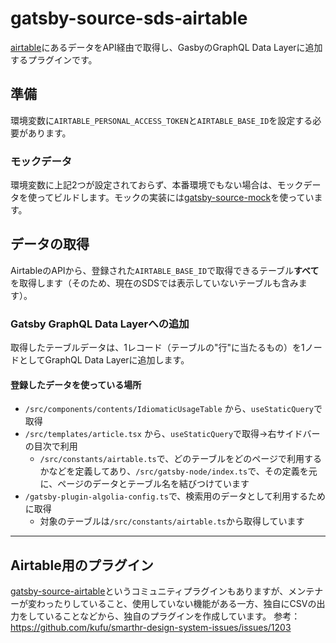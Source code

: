# gatsby-source-sds-airtable

[airtable](https://www.airtable.com/)にあるデータをAPI経由で取得し、GasbyのGraphQL Data Layerに追加するプラグインです。

## 準備

環境変数に`AIRTABLE_PERSONAL_ACCESS_TOKEN`と`AIRTABLE_BASE_ID`を設定する必要があります。

### モックデータ

環境変数に上記2つが設定されておらず、本番環境でもない場合は、モックデータを使ってビルドします。モックの実装には[gatsby-source-mock](https://www.gatsbyjs.com/plugins/gatsby-source-mock/)を使っています。

## データの取得

AirtableのAPIから、登録された`AIRTABLE_BASE_ID`で取得できるテーブル**すべて**を取得します（そのため、現在のSDSでは表示していないテーブルも含みます）。

### Gatsby GraphQL Data Layerへの追加

取得したテーブルデータは、1レコード（テーブルの"行"に当たるもの）を1ノードとしてGraphQL Data Layerに追加します。

#### 登録したデータを使っている場所

- `/src/components/contents/IdiomaticUsageTable` から、`useStaticQuery`で取得
- `/src/templates/article.tsx` から、`useStaticQuery`で取得→右サイドバーの目次で利用
  - `/src/constants/airtable.ts`で、どのテーブルをどのページで利用するかなどを定義してあり、`/src/gatsby-node/index.ts`で、その定義を元に、ページのデータとテーブル名を結びつけています
- `/gatsby-plugin-algolia-config.ts`で、検索用のデータとして利用するために取得
  - 対象のテーブルは`/src/constants/airtable.ts`から取得しています

---

## Airtable用のプラグイン
[gatsby-source-airtable](https://www.gatsbyjs.com/plugins/gatsby-source-airtable/)というコミュニティプラグインもありますが、メンテナーが変わったりしていること、使用していない機能がある一方、独自にCSVの出力をしていることなどから、独自のプラグインを作成しています。
参考：https://github.com/kufu/smarthr-design-system-issues/issues/1203
